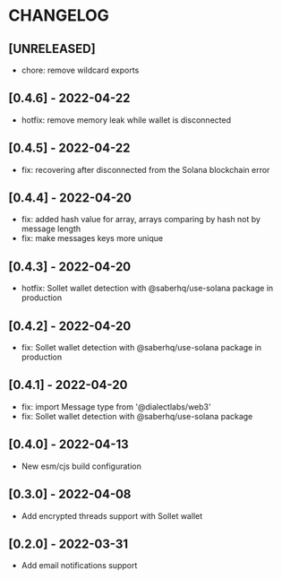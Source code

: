 # CHANGELOG

## [UNRELEASED]

- chore: remove wildcard exports

## [0.4.6] - 2022-04-22

- hotfix: remove memory leak while wallet is disconnected

## [0.4.5] - 2022-04-22

- fix: recovering after disconnected from the Solana blockchain error

## [0.4.4] - 2022-04-20

- fix: added hash value for array, arrays comparing by hash not by message length
- fix: make messages keys more unique

## [0.4.3] - 2022-04-20

- hotfix: Sollet wallet detection with @saberhq/use-solana package in production

## [0.4.2] - 2022-04-20

- fix: Sollet wallet detection with @saberhq/use-solana package in production

## [0.4.1] - 2022-04-20

- fix: import Message type from '@dialectlabs/web3'
- fix: Sollet wallet detection with @saberhq/use-solana package

## [0.4.0] - 2022-04-13

- New esm/cjs build configuration

## [0.3.0] - 2022-04-08

- Add encrypted threads support with Sollet wallet

## [0.2.0] - 2022-03-31

- Add email notifications support
